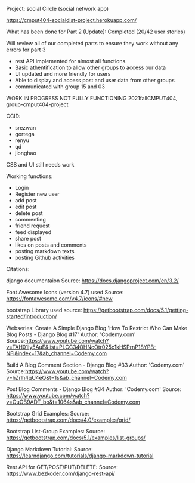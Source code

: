 Project: social Circle (social network app)

https://cmput404-socialdist-project.herokuapp.com/

What has been done for Part 2 (Update):
Completed (20/42 user stories)

Will review all of our completed parts to ensure they work without any errors for part 3

- rest API implemented for almost all functions.
- Basic athentification to allow other groups to access our data
- UI updated and more friendly for users
- Able to display and access post and user data from other groups
- communicated with group 15 and 03

WORK IN PROGRESS NOT FULLY FUNCTIONING
2021fallCMPUT404, group-cmput404-project



CCID: 
- srezwan
- gortega
- renyu
- qd
- jionghao

CSS and UI still needs work 

Working functions:
- Login
- Register new user
- add post
- edit post
- delete post
- commenting
- friend request
- feed displayed
- share post
- likes on posts and comments
- posting markdown texts
- posting Github activities


Citations:

django documentaion
Source: https://docs.djangoproject.com/en/3.2/

Font Awesome Icons (version 4.7) used
Source: https://fontawesome.com/v4.7/icons/#new

bootstrap Library used
source: https://getbootstrap.com/docs/5.1/getting-started/introduction/

Webseries: Create A Simple Django Blog
'How To Restrict Who Can Make Blog Posts - Django Blog #17' 
Author: 'Codemy.com'
Source:https://www.youtube.com/watch?v=TAH01Iy5AuE&list=PLCC34OHNcOtr025c1kHSPrnP18YPB-NFi&index=17&ab_channel=Codemy.com

Build A Blog Comment Section - Django Blog #33
Author: 'Codemy.com'
Source:https://www.youtube.com/watch?v=hZrlh4qU4eQ&t=1s&ab_channel=Codemy.com

Post Blog Comments - Django Blog #34
Author: 'Codemy.com'
Source: https://www.youtube.com/watch?v=OuOB9ADT_bo&t=1064s&ab_channel=Codemy.com

Bootstrap Grid Examples:
Source: https://getbootstrap.com/docs/4.0/examples/grid/

Bootstrap List-Group Examples:
Source: https://getbootstrap.com/docs/5.1/examples/list-groups/

Django Markdown Tutorial:
Source: https://learndjango.com/tutorials/django-markdown-tutorial

Rest API for GET/POST/PUT/DELETE:
Source: https://www.bezkoder.com/django-rest-api/
